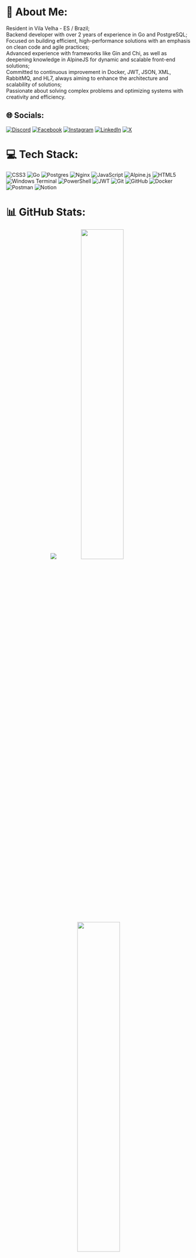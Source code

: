 # 💫 About Me:
Resident in Vila Velha - ES / Brazil;<br> Backend developer with over 2 years of experience in Go and PostgreSQL;<br> Focused on building efficient, high-performance solutions with an emphasis on clean code and agile practices;<br> Advanced experience with frameworks like Gin and Chi, as well as deepening knowledge in AlpineJS for dynamic and scalable front-end solutions;<br> Committed to continuous improvement in Docker, JWT, JSON, XML, RabbitMQ, and HL7, always aiming to enhance the architecture and scalability of solutions;<br> Passionate about solving complex problems and optimizing systems with creativity and efficiency.

## 🌐 Socials:
[![Discord](https://img.shields.io/badge/Discord-%237289DA.svg?logo=discord&logoColor=white)](https://discord.gg/mattheusrocha) [![Facebook](https://img.shields.io/badge/Facebook-%231877F2.svg?logo=Facebook&logoColor=white)](https://facebook.com/mattheusrocha2) [![Instagram](https://img.shields.io/badge/Instagram-%23E4405F.svg?logo=Instagram&logoColor=white)](https://instagram.com/mattheusrocha2) [![LinkedIn](https://img.shields.io/badge/LinkedIn-%230077B5.svg?logo=linkedin&logoColor=white)](https://linkedin.com/in/mattheusrocha2) [![X](https://img.shields.io/badge/X-black.svg?logo=X&logoColor=white)](https://x.com/MattheusRocha8) 

# 💻 Tech Stack:
![CSS3](https://img.shields.io/badge/css3-%231572B6.svg?style=for-the-badge&logo=css3&logoColor=white) ![Go](https://img.shields.io/badge/go-%2300ADD8.svg?style=for-the-badge&logo=go&logoColor=white) ![Postgres](https://img.shields.io/badge/postgres-%23316192.svg?style=for-the-badge&logo=postgresql&logoColor=white) ![Nginx](https://img.shields.io/badge/nginx-%23009639.svg?style=for-the-badge&logo=nginx&logoColor=white) ![JavaScript](https://img.shields.io/badge/javascript-%23323330.svg?style=for-the-badge&logo=javascript&logoColor=%23F7DF1E) ![Alpine.js](https://img.shields.io/badge/alpinejs-white.svg?style=for-the-badge&logo=alpinedotjs&logoColor=%238BC0D0) ![HTML5](https://img.shields.io/badge/html5-%23E34F26.svg?style=for-the-badge&logo=html5&logoColor=white) ![Windows Terminal](https://img.shields.io/badge/Windows%20Terminal-%234D4D4D.svg?style=for-the-badge&logo=windows-terminal&logoColor=white) ![PowerShell](https://img.shields.io/badge/PowerShell-%235391FE.svg?style=for-the-badge&logo=powershell&logoColor=white) ![JWT](https://img.shields.io/badge/JWT-black?style=for-the-badge&logo=JSON%20web%20tokens) ![Git](https://img.shields.io/badge/git-%23F05033.svg?style=for-the-badge&logo=git&logoColor=white) ![GitHub](https://img.shields.io/badge/github-%23121011.svg?style=for-the-badge&logo=github&logoColor=white) ![Docker](https://img.shields.io/badge/docker-%230db7ed.svg?style=for-the-badge&logo=docker&logoColor=white) ![Postman](https://img.shields.io/badge/Postman-FF6C37?style=for-the-badge&logo=postman&logoColor=white) ![Notion](https://img.shields.io/badge/Notion-%23000000.svg?style=for-the-badge&logo=notion&logoColor=white)
# 📊 GitHub Stats:
<p align="center">
  <img src="https://github-readme-stats.vercel.app/api/top-langs/?username=mattheusrocha2&theme=dark&hide_border=false&include_all_commits=true&count_private=true&layout=compact" />
  <img src="https://github-readme-streak-stats.herokuapp.com/?user=mattheusrocha2&theme=dark&hide_border=false" width="48%" />
</p>
<p align="center">
  <img src="https://github-readme-stats.vercel.app/api?username=mattheusrocha2&theme=dark&hide_border=false&include_all_commits=true&count_private=true" width="48%" />
</p>

### 🔝 Top Contributed Repo
![](https://github-contributor-stats.vercel.app/api?username=mattheusrocha2&limit=5&theme=dark&combine_all_yearly_contributions=true)

---
[![](https://visitcount.itsvg.in/api?id=mattheusrocha2&icon=1&color=0)](https://visitcount.itsvg.in)

